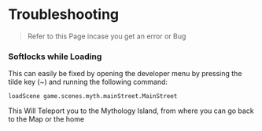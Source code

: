 # Troubleshooting

> Refer to this Page incase you get an error or Bug

### Softlocks while Loading
This can easily be fixed by opening the developer menu by pressing the tilde key (~) and
running the following command:
```
loadScene game.scenes.myth.mainStreet.MainStreet
```
This Will Teleport you to the Mythology Island, from where you can go back to the Map or
the home